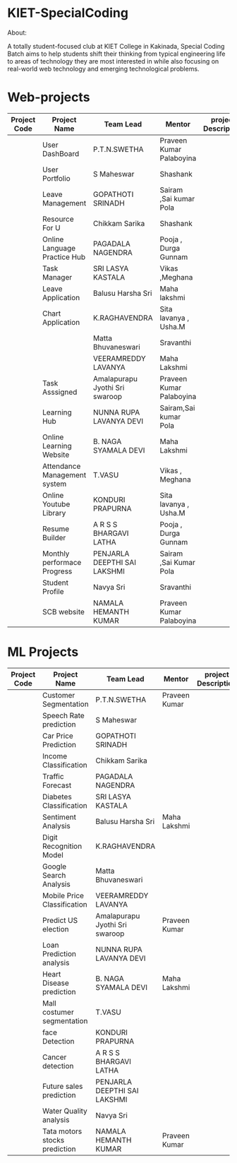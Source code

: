 # KIET-SpecialCoding

About:

   A totally student-focused club at KIET College in Kakinada, Special Coding Batch aims to help students shift their thinking from typical engineering life to areas of technology they are most interested in while also focusing on real-world web technology and emerging technological problems.
   
# Web-projects

  
| Project Code | Project Name    | Team Lead | Mentor | project Description | Status
| ----------- | ----------- | --------------- | ----- | -------------------  | ---------- |
|             |    User DashBoard        |  P.T.N.SWETHA  | Praveen Kumar Palaboyina    |                       | Completed |
|             |   User Portfolio          |  S Maheswar  | Shashank     |                       | On Progress |
|             |   Leave Management        | GOPATHOTI SRINADH   | Sairam  ,Sai kumar Pola   |                       | On Progress |
|             |   Resource For U          | Chikkam Sarika    |   Shashank    |                       |
|             |   Online Language Practice Hub          | PAGADALA NAGENDRA   |  Pooja , Durga Gunnam     |                       | On Progress |
|             |   Task Manager          | SRI LASYA KASTALA    | Vikas ,Meghana     |                       | On Progress |
|             |  Leave Application           | Balusu Harsha Sri     |   Maha lakshmi    |                       | On Progress |
|             |  Chart Application          | K.RAGHAVENDRA        |Sita lavanya , Usha.M       |                       | On Progress |
|             |             | Matta Bhuvaneswari  |  Sravanthi     |                       |  On Progress |
|             |             | VEERAMREDDY LAVANYA    |  Maha Lakshmi     |                       |  On Progress |
|             |      Task Asssigned     | Amalapurapu Jyothi Sri swaroop     | Praveen  Kumar Palaboyina   |           |       On Progress |      
|             |     Learning Hub        | NUNNA RUPA LAVANYA DEVI   |  Sairam,Sai kumar Pola   |                       | On Progress |
|             |    Online Learning Website         | B. NAGA SYAMALA DEVI    |   Maha Lakshmi    |                       | On Progress |
|             |   Attendance Management system          | T.VASU   |    Vikas , Meghana    |                       | On Progress |
|             |   Online Youtube Library          |  KONDURI PRAPURNA    |  Sita lavanya , Usha.M     |                       | On Progress |
|             |   Resume Builder         | A R S S BHARGAVI LATHA   |  Pooja , Durga Gunnam     |                       |  On Progress |
|             |    Monthly performace Progress         | PENJARLA DEEPTHI SAI LAKSHMI   | Sairam ,Sai Kumar Pola     |                       |  On Progress |
|             |   Student Profile          | Navya Sri   |   Sravanthi    |                       |  On Progress |
|             |      SCB website       | NAMALA HEMANTH KUMAR   | Praveen Kumar Palaboyina     |                       |  On Progress |

   
# ML Projects

  
| Project Code | Project Name    | Team Lead | Mentor | project Description |  Status|
| ----------- | ----------- | --------------- | ----- | -------------------  | ---------- |
|  | Customer Segmentation             |  P.T.N.SWETHA  | Praveen Kumar      |                       | on hold  |
|             |    Speech Rate prediction         |  S Maheswar  |     |                       |   On hold | 
|  |    Car Price Prediction              | GOPATHOTI SRINADH   |       |                       | on hold   |
|  |Income Classification             | Chikkam Sarika    |     |                       | on hold   |
|  | Traffic Forecast            | PAGADALA NAGENDRA   |       |                       | on hold  |
| | Diabetes Classification            | SRI LASYA KASTALA    |      |                       | on hold  |
| | Sentiment Analysis           | Balusu Harsha Sri     | Maha Lakshmi     |                       | on hold  |
| | Digit Recognition Model            | K.RAGHAVENDRA        |      |                       | on hold |
|  | Google Search Analysis             | Matta Bhuvaneswari  |       |                       | on hold  |
|   | Mobile Price Classification         | VEERAMREDDY LAVANYA    |      |                       | on hold |
|  |   Predict  US election         | Amalapurapu Jyothi Sri swaroop     | Praveen  Kumar    |           |       on hold  |     
|             |    Loan Prediction analysis         | NUNNA RUPA LAVANYA DEVI   |    |                       |   on hold  |
|             |  Heart Disease prediction           | B. NAGA SYAMALA DEVI    |   Maha Lakshmi    |                       | on hold  |
|             | Mall costumer segmentation            | T.VASU   |       |                       |        | on hold  |
|             |  face Detection           |  KONDURI PRAPURNA    |      |                       | on hold  |
|             |    Cancer detection         | A R S S BHARGAVI LATHA   |   |                       |       on hold  |
|             |   Future sales prediction          | PENJARLA DEEPTHI SAI LAKSHMI   |      |                       | on hold  |
|             |   Water Quality analysis          | Navya Sri   |      |                       | on hold  |
|             |   Tata motors stocks prediction          | NAMALA HEMANTH KUMAR   | Praveen Kumar      |                       | on hold  |
